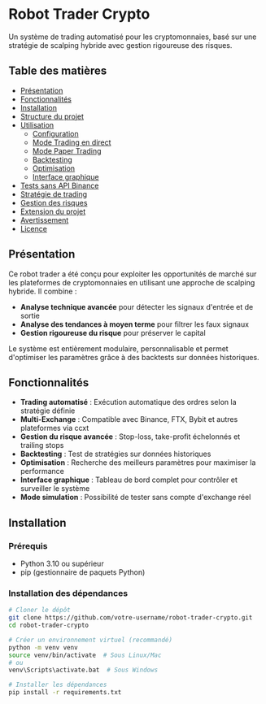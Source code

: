 # Robot Trader Crypto

Un système de trading automatisé pour les cryptomonnaies, basé sur une stratégie de scalping hybride avec gestion rigoureuse des risques.

## Table des matières

- [Présentation](#présentation)
- [Fonctionnalités](#fonctionnalités)
- [Installation](#installation)
- [Structure du projet](#structure-du-projet)
- [Utilisation](#utilisation)
  - [Configuration](#configuration)
  - [Mode Trading en direct](#mode-trading-en-direct)
  - [Mode Paper Trading](#mode-paper-trading)
  - [Backtesting](#backtesting)
  - [Optimisation](#optimisation)
  - [Interface graphique](#interface-graphique)
- [Tests sans API Binance](#tests-sans-api-binance)
- [Stratégie de trading](#stratégie-de-trading)
- [Gestion des risques](#gestion-des-risques)
- [Extension du projet](#extension-du-projet)
- [Avertissement](#avertissement)
- [Licence](#licence)

## Présentation

Ce robot trader a été conçu pour exploiter les opportunités de marché sur les plateformes de cryptomonnaies en utilisant une approche de scalping hybride. Il combine :

- **Analyse technique avancée** pour détecter les signaux d'entrée et de sortie
- **Analyse des tendances à moyen terme** pour filtrer les faux signaux
- **Gestion rigoureuse du risque** pour préserver le capital

Le système est entièrement modulaire, personnalisable et permet d'optimiser les paramètres grâce à des backtests sur données historiques.

## Fonctionnalités

- **Trading automatisé** : Exécution automatique des ordres selon la stratégie définie
- **Multi-Exchange** : Compatible avec Binance, FTX, Bybit et autres plateformes via ccxt
- **Gestion du risque avancée** : Stop-loss, take-profit échelonnés et trailing stops
- **Backtesting** : Test de stratégies sur données historiques
- **Optimisation** : Recherche des meilleurs paramètres pour maximiser la performance
- **Interface graphique** : Tableau de bord complet pour contrôler et surveiller le système
- **Mode simulation** : Possibilité de tester sans compte d'exchange réel

## Installation

### Prérequis

- Python 3.10 ou supérieur
- pip (gestionnaire de paquets Python)

### Installation des dépendances

```bash
# Cloner le dépôt
git clone https://github.com/votre-username/robot-trader-crypto.git
cd robot-trader-crypto

# Créer un environnement virtuel (recommandé)
python -m venv venv
source venv/bin/activate  # Sous Linux/Mac
# ou
venv\Scripts\activate.bat  # Sous Windows

# Installer les dépendances
pip install -r requirements.txt
```
